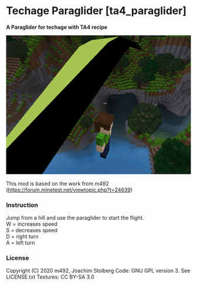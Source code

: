# Techage Paraglider [ta4_paraglider]

**A Paraglider for techage with TA4 recipe**

![screenshot](https://github.com/joe7575/ta4_paraglider/blob/main/screenshot.png)


This mod is based on the work from m492	
(https://forum.minetest.net/viewtopic.php?t=24639)


### Instruction

Jump from a hill and use the paraglider to start the flight.  
W = increases speed  
S = decreases speed  
D = right turn  
A = left turn  


### License

Copyright (C) 2020 m492, Joachim Stolberg
Code: GNU GPL version 3. See LICENSE.txt
Textures: CC BY-SA 3.0



